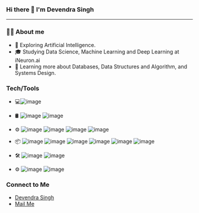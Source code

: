 ### Hi there 👋 I'm Devendra Singh 

<!--
**singhdev8398/singhdev8398** is a ✨ _special_ ✨ repository because its `README.md` (this file) appears on your GitHub profile.

Here are some ideas to get you started:

- 🔭 I’m currently working on ...
- 🌱 I’m currently learning ...
- 👯 I’m looking to collaborate on ...
- 🤔 I’m looking for help with ...
- 💬 Ask me about ...
- 📫 How to reach me: ...
- 😄 Pronouns: ...
- ⚡ Fun fact: ...
-->
-----------------------------------------------------------------------------
### 🧑‍💻 About me
 * 🤔   Exploring Artificial Intelligence.
 * 🎓   Studying Data Science, Machine Learning and Deep Learning at iNeuron.ai
 * 🌱   Learning more about Databases, Data Structures and Algorithm, and Systems Design.
 
 ### Tech/Tools
 * 💻![image](https://github.com/singhdev8398/singhdev8398/assets/112711763/5f30cd34-78ea-40fb-8bd9-f9a70a27a096)

 * 🛢️ ![image](https://github.com/singhdev8398/singhdev8398/assets/112711763/a3d38db5-5c6a-4a26-94fd-fb8ffc852234) ![image](https://github.com/singhdev8398/singhdev8398/assets/112711763/a2f3f9f8-caa0-4124-9708-27f36715f355)


 * ⚙️ ![image](https://github.com/singhdev8398/singhdev8398/assets/112711763/203611c6-2869-4cee-ae2f-673ef7a3ccd1)
![image](https://github.com/singhdev8398/singhdev8398/assets/112711763/de0699a7-0fd8-4ad0-bc95-5481243c0b1f)
![image](https://github.com/singhdev8398/singhdev8398/assets/112711763/0f9b9c00-22fc-407a-9fed-1d7395cb4c7d)
![image](https://github.com/singhdev8398/singhdev8398/assets/112711763/3fdf1987-2587-4872-b478-9ea3707636ac)

 * 📦 ![image](https://github.com/singhdev8398/singhdev8398/assets/112711763/6d70983b-664b-49b3-9b46-e1522bd36313)
![image](https://github.com/singhdev8398/singhdev8398/assets/112711763/27895a6d-44fb-4456-94f3-1d07e3af16a3)
![image](https://github.com/singhdev8398/singhdev8398/assets/112711763/5a089b6b-3638-45bc-9c0e-6a6a8ba85bd3)
![image](https://github.com/singhdev8398/singhdev8398/assets/112711763/d96d2cf6-6546-4634-b09d-942aafee8049)
![image](https://github.com/singhdev8398/singhdev8398/assets/112711763/e229aa50-ef63-47ec-9127-234a9818fb11)
![image](https://www.google.com/search?authuser=2&sxsrf=AB5stBiEOUYF6esF9RYF2rYyelI6x1Lhiw:1689425378553&q=sklearn&tbm=isch&sa=X&ved=2ahUKEwiunsD835CAAxXjmVYBHWW4BSMQ0pQJegQIFBAB&biw=1707&bih=793&dpr=1.13#imgrc=8cij3GdoNwkDdM)

 * 🛠️ ![image](https://github.com/singhdev8398/singhdev8398/assets/112711763/f1cfccec-ce56-48cc-8a5b-0c899b3161d8)
![image](https://github.com/singhdev8398/singhdev8398/assets/112711763/a7604876-509b-4657-846c-e64ebbc52e2d)


 * ⚙️ ![image](https://github.com/singhdev8398/singhdev8398/assets/112711763/3a3ced97-b49c-4ac8-a23e-43c6f8da04a5)
![image](https://github.com/singhdev8398/singhdev8398/assets/112711763/b131bcd0-03b1-4e0c-8e85-9008e45c0473)


### Connect to Me
* [Devendra Singh](https://www.linkedin.com/in/devendra-singh-92867b20b/)
* [Mail Me](singhdevendra8398@gmail.com)




